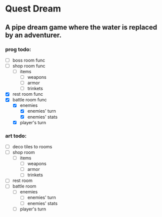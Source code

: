 # Quest Dream

## A pipe dream game where the water is replaced by an adventurer.



### prog todo:
- [ ] boss room func
- [ ] shop room func
    - [ ] items 
      - [ ] weapons
      - [ ] armor
      - [ ] trinkets
- [x] rest room func
- [x] battle room func
   - [x] enemies
      - [x] enemies' turn
      - [x] enemies' stats
   - [x] player's turn

### art todo:
- [ ] deco tiles to rooms
- [ ] shop room
    - [ ] items 
      - [ ] weapons
      - [ ] armor
      - [ ] trinkets
- [ ] rest room
- [ ] battle room
   - [ ] enemies
      - [ ] enemies' turn
      - [ ] enemies' stats
   - [ ] player's turn